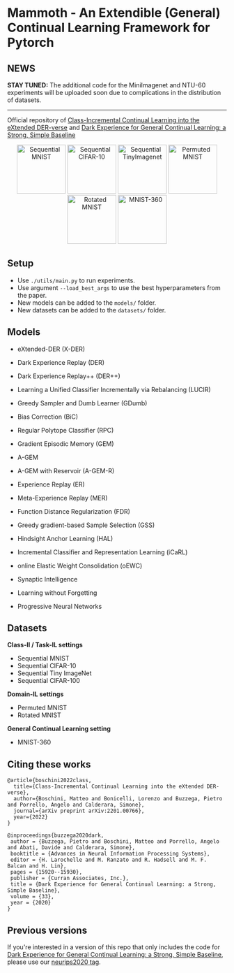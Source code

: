 # Mammoth - An Extendible (General) Continual Learning Framework for Pytorch

## NEWS

**STAY TUNED:** The additional code for the MiniImagenet and NTU-60 experiments will be uploaded soon due to complications in the distribution of datasets.

-----------------------------


Official repository of [Class-Incremental Continual Learning into the eXtended DER-verse](https://arxiv.org/abs/2201.00766) and [Dark Experience for General Continual Learning: a Strong, Simple Baseline](https://papers.nips.cc/paper/2020/hash/b704ea2c39778f07c617f6b7ce480e9e-Abstract.html)

<p align="center">
  <img width="112" height="112" src="seq_mnist.gif" alt="Sequential MNIST">
  <img width="112" height="112" src="seq_cifar10.gif" alt="Sequential CIFAR-10">
  <img width="112" height="112" src="seq_tinyimg.gif" alt="Sequential TinyImagenet">
  <img width="112" height="112" src="perm_mnist.gif" alt="Permuted MNIST">
  <img width="112" height="112" src="rot_mnist.gif" alt="Rotated MNIST">
  <img width="112" height="112" src="mnist360.gif" alt="MNIST-360">
</p>

## Setup

+ Use `./utils/main.py` to run experiments.
+ Use argument `--load_best_args` to use the best hyperparameters from the paper.
+ New models can be added to the `models/` folder.
+ New datasets can be added to the `datasets/` folder.

## Models

+ eXtended-DER (X-DER)

+ Dark Experience Replay (DER)
+ Dark Experience Replay++ (DER++)

+ Learning a Unified Classifier Incrementally via Rebalancing (LUCIR)
+ Greedy Sampler and Dumb Learner (GDumb)
+ Bias Correction (BiC)
+ Regular Polytope Classifier (RPC)

+ Gradient Episodic Memory (GEM)
+ A-GEM
+ A-GEM with Reservoir (A-GEM-R)
+ Experience Replay (ER)
+ Meta-Experience Replay (MER)
+ Function Distance Regularization (FDR)
+ Greedy gradient-based Sample Selection (GSS)
+ Hindsight Anchor Learning (HAL)
+ Incremental Classifier and Representation Learning (iCaRL)
+ online Elastic Weight Consolidation (oEWC)
+ Synaptic Intelligence
+ Learning without Forgetting
+ Progressive Neural Networks

## Datasets

**Class-Il / Task-IL settings**

+ Sequential MNIST
+ Sequential CIFAR-10
+ Sequential Tiny ImageNet
+ Sequential CIFAR-100

**Domain-IL settings**

+ Permuted MNIST
+ Rotated MNIST

**General Continual Learning setting**

+ MNIST-360

## Citing these works

```
@article{boschini2022class,
  title={Class-Incremental Continual Learning into the eXtended DER-verse},
  author={Boschini, Matteo and Bonicelli, Lorenzo and Buzzega, Pietro and Porrello, Angelo and Calderara, Simone},
  journal={arXiv preprint arXiv:2201.00766},
  year={2022}
}

@inproceedings{buzzega2020dark,
 author = {Buzzega, Pietro and Boschini, Matteo and Porrello, Angelo and Abati, Davide and Calderara, Simone},
 booktitle = {Advances in Neural Information Processing Systems},
 editor = {H. Larochelle and M. Ranzato and R. Hadsell and M. F. Balcan and H. Lin},
 pages = {15920--15930},
 publisher = {Curran Associates, Inc.},
 title = {Dark Experience for General Continual Learning: a Strong, Simple Baseline},
 volume = {33},
 year = {2020}
}
```

## Previous versions

If you're interested in a version of this repo that only includes the code for [Dark Experience for General Continual Learning: a Strong, Simple Baseline](https://papers.nips.cc/paper/2020/hash/b704ea2c39778f07c617f6b7ce480e9e-Abstract.html), please use our [neurips2020 tag](https://github.com/aimagelab/mammoth/releases/tag/neurips2020).
